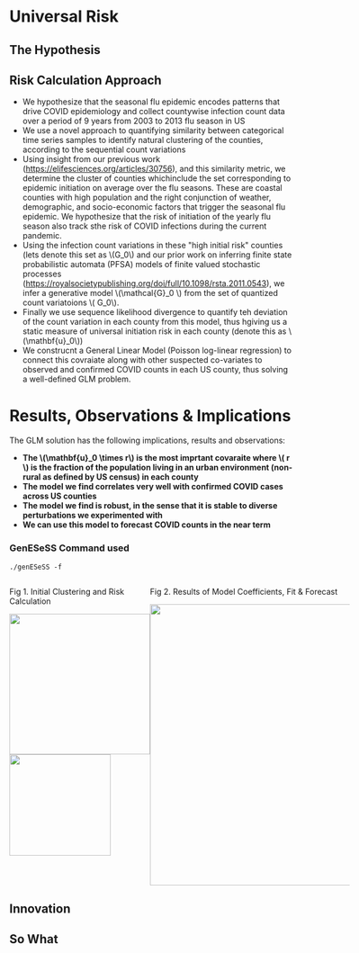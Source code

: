 # Universal Risk

## The Hypothesis


##  Risk Calculation Approach

+ We hypothesize that the seasonal flu epidemic encodes patterns that drive COVID epidemiology and collect countywise infection count data over a period of 9 years from 2003 to 2013 flu season in US
+ We use a novel approach to quantifying similarity between categorical time series samples to identify natural clustering of the counties, according to the sequential count variations
+ Using insight from our previous work (https://elifesciences.org/articles/30756), and this similarity metric,  we determine the cluster of counties whichinclude the set corresponding to epidemic initiation on average over the flu seasons. These are  coastal counties with high population  and the right conjunction of weather, demographic, and socio-economic factors that trigger the seasonal flu epidemic. We hypothesize that the risk of initiation of the yearly flu season also track sthe risk of COVID infections during the current pandemic.
+ Using the infection count variations in these "high initial risk" counties (lets denote this set as  \\\(G_0\\\)  and our prior work on inferring finite state probabilistic automata (PFSA) models of finite valued  stochastic processes (https://royalsocietypublishing.org/doi/full/10.1098/rsta.2011.0543), we infer a generative model \\\(\mathcal{G}_0 \\\) from the set of quantized count variatoions \\\( G_0\\\).
+ Finally we use sequence likelihood divergence to quantify teh deviation of the count variation in each county from this model, thus hgiving us a static measure of universal initiation risk in each county (denote this as \\\(\mathbf{u}_0\\\))
+ We construcnt a General Linear Model (Poisson log-linear regression) to connect this covraiate along with other suspected co-variates to observed and confirmed COVID counts in each US county, thus solving a well-defined GLM problem.

# Results, Observations & Implications

The GLM solution has the following implications, results and observations:
- **The \\\(\mathbf{u}_0 \times r\\\) is the most imprtant covaraite where \\\( r \\\) is the fraction of the population living in an urban environment (non-rural as defined by US census)  in each county**
- **The model we find correlates very well with confirmed COVID cases across US counties**
- **The model we find is robust, in the sense that it is stable to diverse perturbations we experimented with** 
- **We can use this model to forecast COVID counts in the near term**

### GenESeSS Command used
`
./genESeSS -f 
`


 <div style="width: 120%; overflow: hidden;">
 <div style="width: 250px; float: left;"> 
 <p> Fig 1. Initial Clustering and Risk Calculation</p>
 <img src="http://34.66.189.202:4567/uploads/urisk.png"  width="250"/>  
 <img src="http://34.66.189.202:4567/uploads/mc.png"  width="180"/>  
 </div>
    <div style="width: 500px; margin-left: 250px;">
     <p> Fig 2. Results of Model Coefficients, Fit & Forecast</p>
    <img src="http://34.66.189.202:4567/uploads/fig3.png" width="500"/> 
    </div>
</div>

## Innovation

## So What

